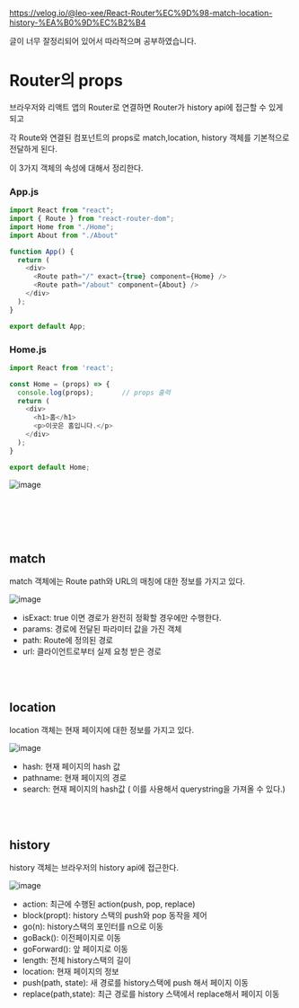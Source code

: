 https://velog.io/@leo-xee/React-Router%EC%9D%98-match-location-history-%EA%B0%9D%EC%B2%B4

글이 너무 잘정리되어 있어서 따라적으며 공부하였습니다.

# Router의 props
브라우저와 리액트 앱의 Router로 연결하면 Router가 history api에 접근할 수 있게 되고 

각 Route와 연결된 컴포넌트의 props로 match,location, history 객체를 기본적으로 전달하게 된다.

이 3가지 객체의 속성에 대해서 정리한다.

### App.js

```javascript
import React from "react";
import { Route } from "react-router-dom";
import Home from "./Home";
import About from "./About"

function App() {
  return (
    <div>
      <Route path="/" exact={true} component={Home} />
      <Route path="/about" component={About} />
    </div>
  );
}

export default App;
```

### Home.js

```javascript
import React from 'react';

const Home = (props) => {
  console.log(props);		// props 출력
  return (
    <div>
      <h1>홈</h1>      
      <p>이곳은 홈입니다.</p>
    </div>
  );
}

export default Home;
```

![image](https://user-images.githubusercontent.com/53414542/176185608-23b6b01e-a51b-46d4-85cc-a41607c2bb25.png)

<br/>
<br/>
<br/>
<br/>

## match
match 객체에는 Route path와 URL의 매칭에 대한 정보를 가지고 있다.

![image](https://user-images.githubusercontent.com/53414542/176185838-400d2972-07c7-4536-8b3e-41e3fe99fea3.png)

- isExact: true 이면 경로가 완전히 정확할 경우에만 수행한다.
- params: 경로에 전달된 파라미터 값을 가진 객체
- path: Route에 정의된 경로
- url: 클라이언트로부터 실제 요청 받은 경로

<br/>
<br/>

## location
location 객체는 현재 페이지에 대한 정보를 가지고 있다.

![image](https://user-images.githubusercontent.com/53414542/176186219-b936257b-0c3e-4ffa-9ace-bf0347630f49.png)

- hash: 현재 페이지의 hash 값
- pathname: 현재 페이지의 경로
- search: 현재 페이지의 hash값 ( 이를 사용해서 querystring을 가져올 수 있다.)

<br/>
<br/>

## history
history 객체는 브라우저의 history api에 접근한다.

![image](https://user-images.githubusercontent.com/53414542/176186443-eca0d89c-a4f7-4187-b364-a696d4a00ab7.png)

- action: 최근에 수행된 action(push, pop, replace)
- block(propt): history 스택의 push와 pop 동작을 제어
- go(n): history스택의 포인터를 n으로 이동
- goBack(): 이전페이지로 이동
- goForward(): 앞 페이지로 이동
- length: 전체 history스택의 길이
- location: 현재 페이지의 정보
- push(path, state): 새 경로를 history스택에 push 해서 페이지 이동
- replace(path,state): 최근 경로를 history 스택에서 replace해서 페이지 이동
